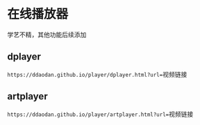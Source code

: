 # 在线播放器
学艺不精，其他功能后续添加
## dplayer
`https://ddaodan.github.io/player/dplayer.html?url=`视频链接
## artplayer
`https://ddaodan.github.io/player/artplayer.html?url=`视频链接
